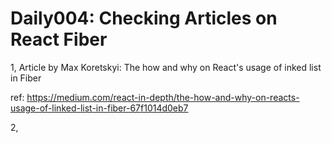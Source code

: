 # Daily004: Checking Articles on React Fiber

1, Article by Max Koretskyi: The how and why on React's usage of inked list in Fiber

   ref: <https://medium.com/react-in-depth/the-how-and-why-on-reacts-usage-of-linked-list-in-fiber-67f1014d0eb7>

   

2, 